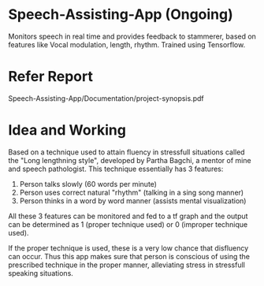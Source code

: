 # Speech-Assisting-App (Ongoing)
Monitors speech in real time and provides feedback to stammerer, based on features like Vocal modulation, length, rhythm. Trained using Tensorflow. 
# Refer Report 
Speech-Assisting-App/Documentation/project-synopsis.pdf 

# Idea and Working
Based on a technique used to attain fluency in stressfull situations called the "Long lengthning style", developed by Partha Bagchi, a mentor of mine and speech pathologist.
This technique essentially has 3 features:
1. Person talks slowly (60 words per minute)
2. Person uses correct natural "rhythm" (talking in a sing song manner)
3. Person thinks in a word by word manner (assists mental visualization)

All these 3 features can be monitored and fed to a tf graph and the output can be determined as 1 (proper technique used) or 0 (improper technique used).

If the proper technique is used, these is a very low chance that disfluency can occur. Thus this app makes sure that person is conscious of using the prescribed technique in the proper manner, alleviating stress in stressfull speaking situations. 


